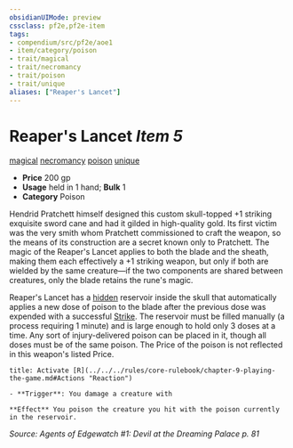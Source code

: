 ```yaml
---
obsidianUIMode: preview
cssclass: pf2e,pf2e-item
tags:
- compendium/src/pf2e/aoe1
- item/category/poison
- trait/magical
- trait/necromancy
- trait/poison
- trait/unique
aliases: ["Reaper's Lancet"]
---
```

# Reaper's Lancet *Item 5*  
[magical](../../../rules/traits/magical.md)  [necromancy](../../../rules/traits/necromancy.md)  [poison](../../../rules/traits/poison.md)  [unique](../../../rules/traits/unique.md)  

- **Price** 200 gp
- **Usage** held in 1 hand; **Bulk** 1
- **Category** Poison

Hendrid Pratchett himself designed this custom skull-topped +1 striking exquisite sword cane and had it gilded in high-quality gold. Its first victim was the very smith whom Pratchett commissioned to craft the weapon, so the means of its construction are a secret known only to Pratchett. The magic of the Reaper's Lancet applies to both the blade and the sheath, making them each effectively a +1 striking weapon, but only if both are wielded by the same creature—if the two components are shared between creatures, only the blade retains the rune's magic.

Reaper's Lancet has a [hidden](../../../rules/conditions.md#Hidden) reservoir inside the skull that automatically applies a new dose of poison to the blade after the previous dose was expended with a successful [Strike](../../../rules/actions/strike.md). The reservoir must be filled manually (a process requiring 1 minute) and is large enough to hold only 3 doses at a time. Any sort of injury-delivered poison can be placed in it, though all doses must be of the same poison. The Price of the poison is not reflected in this weapon's listed Price.

```ad-embed-ability
title: Activate [R](../../../rules/core-rulebook/chapter-9-playing-the-game.md#Actions "Reaction")

- **Trigger**: You damage a creature with

**Effect** You poison the creature you hit with the poison currently in the reservoir.
```

*Source: Agents of Edgewatch #1: Devil at the Dreaming Palace p. 81*
